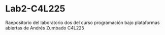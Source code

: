 # Lab2-C4L225
Raepositorio del laboratorio dos del curso programación bajo plataformas abiertas de Andrés Zumbado C4L225

